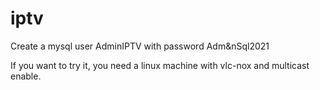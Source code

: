 # iptv
Create a mysql user AdminIPTV with password Adm&nSql2021

If you want to try it, you need a linux machine with vlc-nox and multicast enable.
